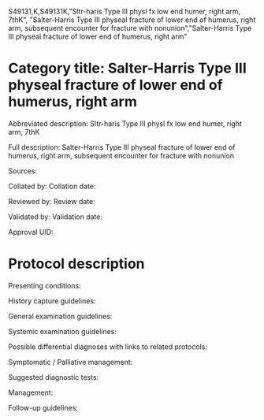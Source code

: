 S49131,K,S49131K,"Sltr-haris Type III physl fx low end humer, right arm, 7thK", "Salter-Harris Type III physeal fracture of lower end of humerus, right arm, subsequent encounter for fracture with nonunion","Salter-Harris Type III physeal fracture of lower end of humerus, right arm"
# Category title: Salter-Harris Type III physeal fracture of lower end of humerus, right arm

Abbreviated description: Sltr-haris Type III physl fx low end humer, right arm, 7thK

Full description: Salter-Harris Type III physeal fracture of lower end of humerus, right arm, subsequent encounter for fracture with nonunion

Sources:

Collated by:
Collation date:

Reviewed by:
Review date:

Validated by:
Validation date:

Approval UID:

# Protocol description

Presenting conditions:

History capture guidelines:

General examination guidelines:

Systemic examination guidelines:

Possible differential diagnoses with links to related protocols:

Symptomatic / Palliative management:

Suggested diagnostic tests:

Management:

Follow-up guidelines:

